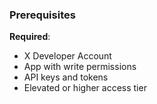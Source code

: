 ### Prerequisites

**Required**:

- X Developer Account
- App with write permissions
- API keys and tokens
- Elevated or higher access tier
